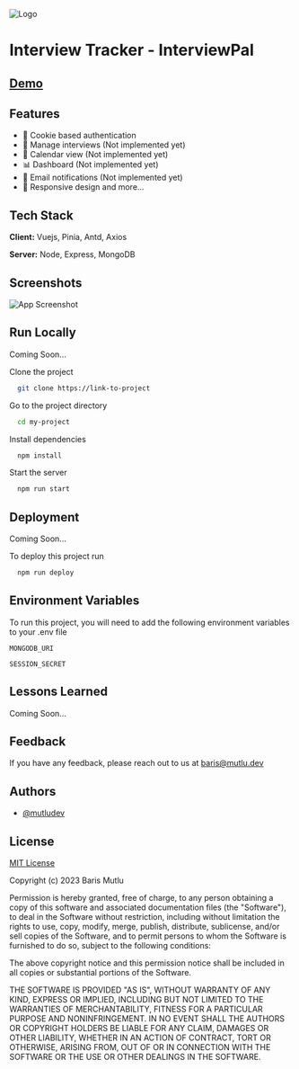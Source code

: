 
![Logo](https://github.com/mutludev/interviewpal/assets/43097444/7788f8ef-c7da-41eb-acfe-504b3b5c6b1e)


# Interview Tracker - InterviewPal


## [Demo](https://interviewpal.mutlu.dev)


## Features

- 🍪 Cookie based authentication
- 📝 Manage interviews (Not implemented yet)
- 📅 Calendar view (Not implemented yet)
- 📊 Dashboard (Not implemented yet)
- 📧 Email notifications (Not implemented yet)
- 📱 Responsive design and more...

## Tech Stack

**Client:** Vuejs, Pinia, Antd, Axios

**Server:** Node, Express, MongoDB


## Screenshots

![App Screenshot](https://via.placeholder.com/468x300?text=App+Screenshot+Here)


## Run Locally

Coming Soon...

Clone the project

```bash
  git clone https://link-to-project
```

Go to the project directory

```bash
  cd my-project
```

Install dependencies

```bash
  npm install
```

Start the server

```bash
  npm run start
```


## Deployment

Coming Soon...

To deploy this project run

```bash
  npm run deploy
```


## Environment Variables

To run this project, you will need to add the following environment variables to your .env file

`MONGODB_URI`

`SESSION_SECRET`


## Lessons Learned

Coming Soon...


## Feedback

If you have any feedback, please reach out to us at baris@mutlu.dev


## Authors

- [@mutludev](https://www.github.com/mutludev)


## License

[MIT License](https://github.com/mutludev/interviewpal/blob/master/LICENSE)

Copyright (c) 2023 Baris Mutlu

Permission is hereby granted, free of charge, to any person obtaining a copy
of this software and associated documentation files (the "Software"), to deal
in the Software without restriction, including without limitation the rights
to use, copy, modify, merge, publish, distribute, sublicense, and/or sell
copies of the Software, and to permit persons to whom the Software is
furnished to do so, subject to the following conditions:

The above copyright notice and this permission notice shall be included in all
copies or substantial portions of the Software.

THE SOFTWARE IS PROVIDED "AS IS", WITHOUT WARRANTY OF ANY KIND, EXPRESS OR
IMPLIED, INCLUDING BUT NOT LIMITED TO THE WARRANTIES OF MERCHANTABILITY,
FITNESS FOR A PARTICULAR PURPOSE AND NONINFRINGEMENT. IN NO EVENT SHALL THE
AUTHORS OR COPYRIGHT HOLDERS BE LIABLE FOR ANY CLAIM, DAMAGES OR OTHER
LIABILITY, WHETHER IN AN ACTION OF CONTRACT, TORT OR OTHERWISE, ARISING FROM,
OUT OF OR IN CONNECTION WITH THE SOFTWARE OR THE USE OR OTHER DEALINGS IN THE
SOFTWARE.
